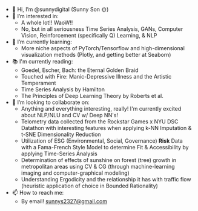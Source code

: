 - 👋 Hi, I’m @sunnydigital (Sunny Son 🌞)
- 👀 I’m interested in:
    - A whole lot!! WaoW!!
    - No, but in all seriousness Time Series Analysis, GANs, Computer Vision, Reinforcement (specifically Q) Learning, & NLP
- 🌱 I’m currently learning:
    - More niche aspects of PyTorch/Tensorflow and high-dimensional visualization methods (Plotly, and getting better at Seaborn)
- 📚 I'm currently reading:
    - Goedel, Escher, Bach: the Eternal Golden Braid
    - Touched with Fire: Manic-Depressive Illness and the Artistic Temperament
    - Time Series Analysis by Hamilton
    - The Principles of Deep Learning Theory by Roberts et al.
- 💞️ I’m looking to collaborate on:
    - Anything and everything interesting, really! I'm currently excited about NLP/NLU and CV w/ Deep NN's!
    - Telometry data collected from the Rockstar Games x NYU DSC Datathon with interesting features when applying k-NN Imputation & t-SNE Dimensionality Reduction
    - Utilization of ESG (Environmental, Social, Governance) **Risk** Data with a Fama-French Style Model to determine Fit & Accessibility by applying Time-Series Analysis
    - Determination of effects of sunshine on forest (tree) growth in metropolitan areas using CV & CG (through machine-learning imaging and computer-graphical modeling)
    - Understanding Ergodicity and the relationship it has with traffic flow (heuristic application of choice in Bounded Rationality)
- 📫 How to reach me:
    - By email! sunnys2327@gmail.com

<!---
sunnydigital/sunnydigital is a ✨ special ✨ repository because its `README.md` (this file) appears on your GitHub profile.
You can click the Preview link to take a look at your changes.
--->
